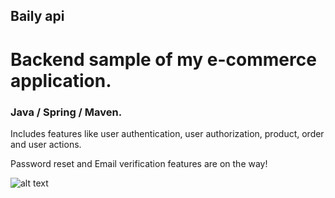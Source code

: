 ## Baily api

# Backend sample of my e-commerce application.

### Java / Spring / Maven.

Includes features like user authentication, user authorization, product, order and user actions.

Password reset and Email verification features are on the way!


![alt text](http://url/to/img.png)
